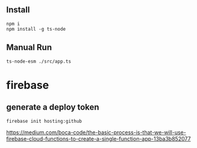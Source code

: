 ## Install
```shell
npm i
npm install -g ts-node
```

## Manual Run 
```shell
ts-node-esm ./src/app.ts 
```

# firebase
## generate a deploy token
```shell
firebase init hosting:github
```
https://medium.com/boca-code/the-basic-process-is-that-we-will-use-firebase-cloud-functions-to-create-a-single-function-app-13ba3b852077
